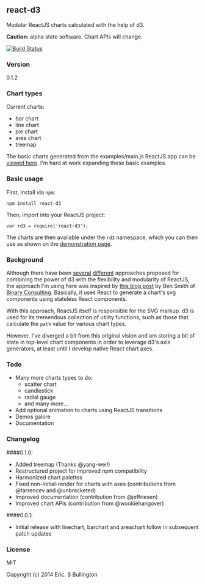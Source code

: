 ## react-d3
Modular ReactJS charts calculated with the help of d3.

**Caution:**  alpha state software. Chart APIs will change.

[![Build Status](https://travis-ci.org/esbullington/react-d3.svg?branch=master)](https://travis-ci.org/esbullington/react-d3)

### Version
0.1.2

### Chart types
Current charts:
* bar chart
* line chart
* pie chart
* area chart
* treemap

The basic charts generated from the examples/main.js ReactJS app can be [viewed here](http://esbullington.github.io/react-d3).  I'm hard at work expanding these basic examples.

### Basic usage

First, install via `npm`:

`npm install react-d3`

Then, import into your ReactJS project:

`var rd3 = require('react-d3');`

The charts are then available under the `rd3` namespace, which you can then use as shown on the [demonstration page](http://esbullington.github.io/react-d3).

### Background
Although there have been [several](http://nicolashery.com/integrating-d3js-visualizations-in-a-react-app/) [different](http://bl.ocks.org/milroc/d22bbf92231876505e5d) approaches proposed for combining the power of d3 with the flexibility and modularity of ReactJS, the approach I'm using here was inspired by [this blog post](http://10consulting.com/2014/02/19/d3-plus-reactjs-for-charting/) by Ben Smith of [Binary Consulting](http://10consulting.com/).  Basically, it uses React to generate a chart's svg components using stateless React components.

With this approach, ReactJS itself is responsible for the SVG markup.  d3 is used for its tremendous collection of utility functions, such as those that calculate the `path` value for various chart types.

However, I've diverged a bit from this original vision and am storing a bit of state in top-level chart components in order to leverage d3's axis generators, at least until I develop native React chart axes.

### Todo
* Many more charts types to do:
  - scatter chart
  - candlestick
  - radial gauge
  - and many more...
* Add optional animation to charts using ReactJS transitions
* Demos galore
* Documentation

### Changelog

####0.1.0:
- Added treemap (Thanks @yang-wei!)
- Restructured project for improved npm compatibility
- Harmonized chart palettes
- Fixed non-initial-render for charts with axes (contributions from @tarrencev and @unbracketed)
- Improved documentation (contribution from @jeffriesen)
- Improved chart APIs (contribution from @wookiehangover)

####0.0.1:
- Initial release with linechart, barchart and areachart follow in subsequent patch updates

### License
MIT

Copyright (c) 2014 Eric. S Bullington
